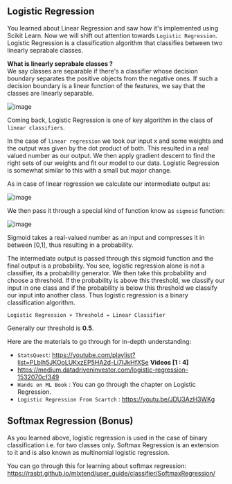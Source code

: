 ## Logistic Regression

You learned about Linear Regression and saw how it's implemented using Scikit Learn. Now we will shift out attention towards `Logistic Regression`.
<br>
Logistic Regression is a classification algorithm that classifies between two linearly seprabale classes.

**What is linearly seprabale classes ?**
<br>
We say classes are separable if there's a classifier whose decision boundary separates the positive objects from the negative ones. If such a decision boundary is a linear function of the features, we say that the classes are linearly separable.

  ![image](https://github.com/Robotics-Club-IIT-BHU/Robotics-Camp-2023/assets/98597396/72b64a85-40f8-46eb-a4e9-bc5744071326)
  <br>
  

Coming back, Logistic Regression is one of key algorithm in the class of `linear classifiers`.<br>

In the case of `linear regression` we took our input x and some weights and the output was
given by the dot product of both. This resulted in a real valued number as our output. We then apply gradient descent to find the right sets of our weights and fit 
our model to our data. Logistic Regression is somewhat similar to this with a small but major change.<br>

As in case of linear regression we calculate our intermediate output as:

![image](https://github.com/Robotics-Club-IIT-BHU/Robotics-Camp-2023/assets/98597396/e6583f6a-a08e-47d8-a89d-5402558bd0b2)

We then pass it through a special kind of function know as `sigmoid` function:

![image](https://github.com/Robotics-Club-IIT-BHU/Robotics-Camp-2023/assets/98597396/f4fa44a4-e42b-438f-aea6-53fed030b6fc)

Sigmoid takes a real-valued number as an input and compresses it in between [0,1],  thus resulting in a probability. 
<br>

The intermediate output is passed through this sigmoid function and the final output is a probability. You see, logistic regression alone is not a classifier, its a probability generator. We then take this probability and choose a threshold. If the probability is above this threshold, we classify our input in one class and if the probability is below this threshold we classify our input into another class. Thus logistic regression is a binary classification algorithm.

`Logistic Regression + Threshold = Linear Classifier`<br>

Generally our threshold is **0.5**.<br>

Here are the materials to go through for in-depth understanding:
* `StatsQuest`: https://youtube.com/playlist?list=PLblh5JKOoLUKxzEP5HA2d-Li7IJkHfXSe **Videos [1 : 4]**
* https://medium.datadriveninvestor.com/logistic-regression-1532070cf349
* `Hands on ML Book` : You can go through the chapter on Logistic Regression.
* `Logistic Regression From Scartch` : https://youtu.be/JDU3AzH3WKg

## Softmax Regression (Bonus)

As you learned above, logistic regression is used in the case of binary classification i.e. for two classes only. Softmax Regression is an extension to it
and is also known as multinomial logistic regression.

You can go through this for learning about softmax regression: https://rasbt.github.io/mlxtend/user_guide/classifier/SoftmaxRegression/




